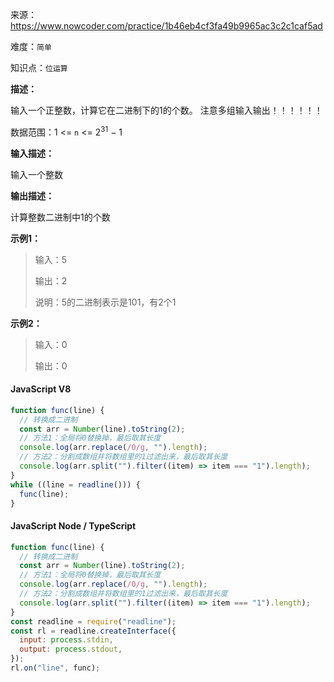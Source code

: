来源：<https://www.nowcoder.com/practice/1b46eb4cf3fa49b9965ac3c2c1caf5ad>

难度：`简单`

知识点：`位运算`

**描述：**

输入一个正整数，计算它在二进制下的1的个数。
注意多组输入输出！！！！！！

数据范围：1 <= `n` <= 2<sup>31</sup> − 1

**输入描述：**

输入一个整数

**输出描述：**

计算整数二进制中1的个数

**示例1：**

> 输入：5
>
> 输出：2
>
> 说明：5的二进制表示是101，有2个1

**示例2：**

> 输入：0
>
> 输出：0

<!-- tabs:start -->

#### **JavaScript V8**

```javascript
function func(line) {
  // 转换成二进制
  const arr = Number(line).toString(2);
  // 方法1：全局将0替换掉，最后取其长度
  console.log(arr.replace(/0/g, "").length);
  // 方法2：分割成数组并将数组里的1过滤出来，最后取其长度
  console.log(arr.split("").filter((item) => item === "1").length);
}
while ((line = readline())) {
  func(line);
}
```

#### **JavaScript Node / TypeScript**

```javascript
function func(line) {
  // 转换成二进制
  const arr = Number(line).toString(2);
  // 方法1：全局将0替换掉，最后取其长度
  console.log(arr.replace(/0/g, "").length);
  // 方法2：分割成数组并将数组里的1过滤出来，最后取其长度
  console.log(arr.split("").filter((item) => item === "1").length);
}
const readline = require("readline");
const rl = readline.createInterface({
  input: process.stdin,
  output: process.stdout,
});
rl.on("line", func);
```

<!-- tabs:end -->
